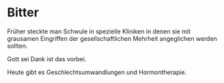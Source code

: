 # Bitter

Früher steckte man Schwule in spezielle Kliniken in denen sie mit grausamen Eingriffen der gesellschaftlichen Mehrheit angeglichen werden sollten.

Gott sei Dank ist das vorbei.

Heute gibt es Geschlechtsumwandlungen und Hormontherapie.
